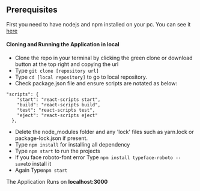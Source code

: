## Prerequisites ##
First you need to have nodejs and npm installed on your pc.
You can see it [here](https://docs.npmjs.com/downloading-and-installing-node-js-and-npm)

#### Cloning and Running the Application in local ####
- Clone the repo in your terminal by clicking the green clone or download button at the top right and copying the url
- Type ```git clone [repository url]```
- Type ```cd [local repository]``` to go to local repository.
- Check package.json file and ensure scripts are notated as below:
```
"scripts": {
    "start": "react-scripts start",
    "build": "react-scripts build",
    "test": "react-scripts test",
    "eject": "react-scripts eject"
  },
  ```
- Delete the node_modules folder and any 'lock' files such as yarn.lock or package-lock.json if present.
- Type ```npm install``` for installing all dependency
- Type ```npm start``` to run the projects
- If you face roboto-font error Type ```npm install typeface-roboto --save```to install it
- Again Type```npm start```

The Application Runs on __localhost:3000__
